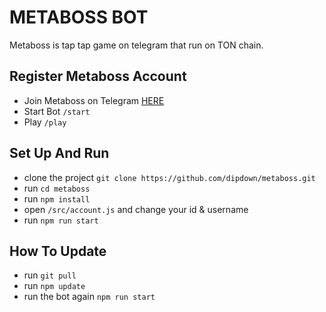 # METABOSS BOT

Metaboss is tap tap game on telegram that run on TON chain.

## Register Metaboss Account

- Join Metaboss on Telegram [HERE](https://t.me/metaboss_2024_bot?start=ref_5703822759)
- Start Bot `/start`
- Play `/play`

## Set Up And Run

- clone the project `git clone https://github.com/dipdown/metaboss.git`
- run `cd metaboss`
- run `npm install`
- open `/src/account.js` and change your id & username
- run `npm run start`

## How To Update

- run `git pull`
- run `npm update`
- run the bot again `npm run start`
